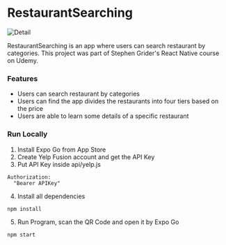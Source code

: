 # RestaurantSearching
![Detail](https://res.cloudinary.com/dql5gkbx4/image/upload/v1623108872/WechatIMG125_gmml2w.jpg)

RestaurantSearching is an app where users can search restaurant by categories. This project was part of Stephen Grider's React Native course on Udemy.

### Features
* Users can search restaurant by categories
* Users can find the app divides the restaurants into four tiers based on the price
* Users are able to learn some details of a specific restaurant

### Run Locally
1. Install Expo Go from App Store
2. Create Yelp Fusion account and get the API Key
3. Put API Key inside api/yelp.js
```
Authorization:
  "Bearer APIKey"
```
4. Install all dependencies
```
npm install
```
5. Run Program, scan the QR Code and open it by Expo Go
```
npm start
```

